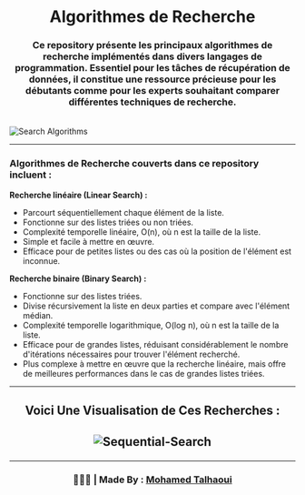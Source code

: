 <h1 align="center">Algorithmes de Recherche</h1>

<h3 align="center">Ce repository présente les principaux algorithmes de recherche implémentés dans divers langages de programmation. Essentiel pour les tâches de récupération de données, il constitue une ressource précieuse pour les débutants comme pour les experts souhaitant comparer différentes techniques de recherche.</h3>

<br>![Search Algorithms](https://github.com/mohamedtalhaouii/Search-Algorithms/assets/144726758/5b6216ab-d5e2-468a-a27a-360ddf4ad7b4)

<hr>
<h3> Algorithmes de Recherche couverts dans ce repository incluent : </h3>

**Recherche linéaire (Linear Search) :** 
- Parcourt séquentiellement chaque élément de la liste.
- Fonctionne sur des listes triées ou non triées.
- Complexité temporelle linéaire, O(n), où n est la taille de la liste.
- Simple et facile à mettre en œuvre.
- Efficace pour de petites listes ou des cas où la position de l'élément est inconnue.

**Recherche binaire (Binary Search) :** 
- Fonctionne sur des listes triées.
- Divise récursivement la liste en deux parties et compare avec l'élément médian.
- Complexité temporelle logarithmique, O(log n), où n est la taille de la liste.
- Efficace pour de grandes listes, réduisant considérablement le nombre d'itérations nécessaires pour trouver l'élément recherché.
- Plus complexe à mettre en œuvre que la recherche linéaire, mais offre de meilleures performances dans le cas de grandes listes triées.

<hr>
<h2 align="center">
     Voici Une Visualisation de Ces Recherches : 
</h1>
<h2 align="center">
  
  ![Sequential-Search](https://github.com/mohamedtalhaouii/Search-Algorithms/assets/144726758/1abf79f0-9965-43c7-9f2d-38e86bb8d30f)

</h3>



<hr>
<h3 align="center"> 🧑🏻‍💻 | Made By : <a href="https://github.com/mohamedtalhaouii" target="_blank">Mohamed Talhaoui</a></h3>
